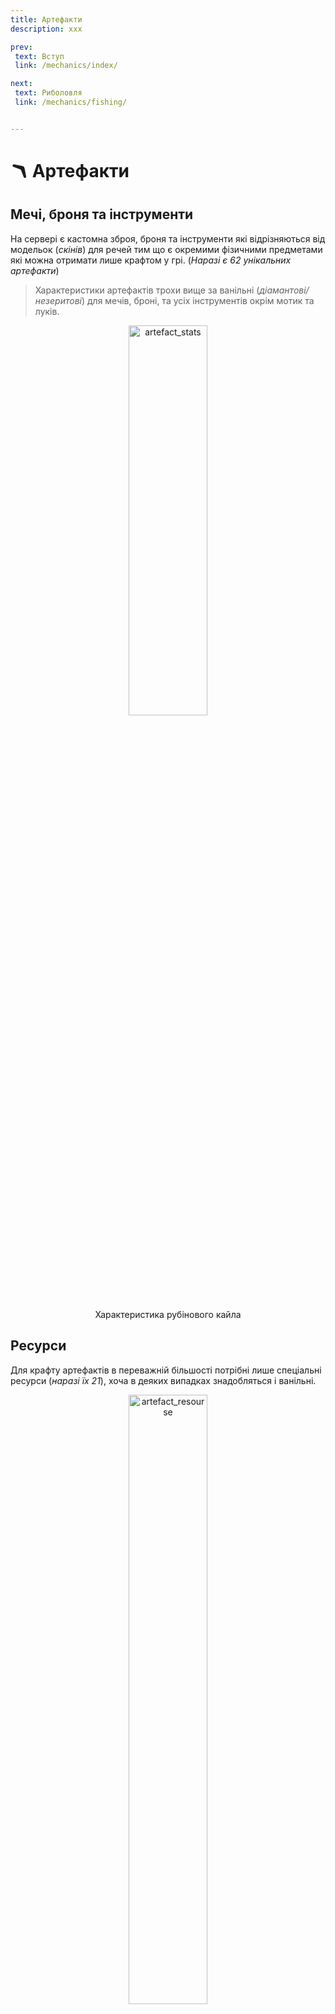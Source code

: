 ```yaml
---
title: Артефакти 
description: xxx

prev:
 text: Вступ
 link: /mechanics/index/

next:
 text: Риболовля
 link: /mechanics/fishing/


---
```

# 🪃 Артефакти

## Мечі, броня та інструменти

На сервері є кастомна зброя, броня та інструменти які відрізняються від модельок (*скінів*) для речей тим що є окремими фізичними предметами які можна отримати лише крафтом у грі. (*Наразі є 62 унікальних артефакти*)
<!-- TODO: Додати картинку як хтось в артефакт броні тримає артефакт меч-->
>Характеристики артефактів трохи вище за ванільні (*діамантові/незеритові*) для мечів, броні, та усіх інструментів окрім мотик та луків.  

<center><img  src="artefacts_images/artefact_stats.png" height=40% width=50% alt="artefact_stats"> <!--Картинку характеристик артефакту-->

Характеристика рубінового кайла
</center>

## Ресурси

Для крафту артефактів в переважній більшості потрібні лише спеціальні ресурси (*наразі їх 21*), хоча в деяких випадках знадобляться і ванільні.

<center><img src="artefacts_images/artefact_resourse.png" height=50% width=50% alt="artefact_resourse"></img>

Приклад нових ресурсів
</center>  

Знайти їх можна в скринях та бочках різноманітних данжів. Від простих спавнерів до цитаделей.  
<center><img src="artefacts_images/artefact_inchest.png" height=50% width=50% alt="artefact_resourse"></img>

Зеленим виділено ресурси для артефактів
</center>  

## Крафт та рецепти  

Тепер перейдемо до найголовнішого в системі артефактів - рецептів. Крафтяться артефакти в звичайному верстаку, проте перед цим потрібно знайти рецепт. Їх можна знайти у скринях так само як і ресурси.  
>Подивитися рецепти крафтів можна встановивши моди EMI та Polymer, проте без вивченого рецепта артефакта не скрафтити <!-- TODO: додати EMI в збірку борукви-->

<center><img src="artefacts_images/artefact_recipe_stronghold.png" height=50% width=50% alt="artefact_resourse"></img>

Рецепти в бібліотеці цитаделі
</center>

Після того як ви знайдете знайдете рецепт, ви можете вивчити його взявши рецепт у руки та тицьнувши ПКМ(*рецепт після цього пропаде, а ви зможете крафтити артефакт*).
<center><img src="artefacts_images/artefact_recipe_first.png" height=50% width=70% alt="artefact_resourse"></img>

Повідомлення про вивчений рецепт
</center>
<!-- TODO: додати фото "ви вивчили рецепт"-->

>Також ними можна обмінюватися, продавати тощо

Скравтивши артефакт ви можете апгрейднути його за допомогою незеритового злитка та шаблону у ковальському столі
<center><img src="artefacts_images/artefact_upgrade.png" height=40% width=50% alt="artefact_upgrade"></img>

Апгрейд артефакту в ковальському столі
</center>

> Кількість артефактів та методи їх отримання не є остаточними, будуть додаватися нові. В гайді знаходиться вся актуальна інформація на данний момент
